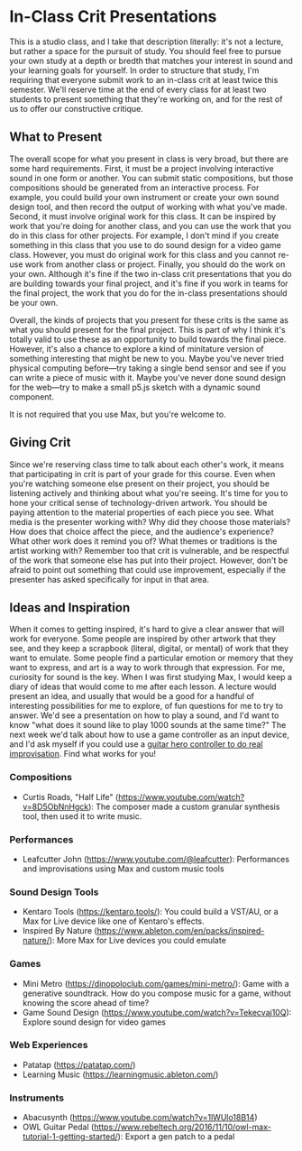 # In-Class Crit Presentations

This is a studio class, and I take that description literally: it's not a lecture, but rather a space for the pursuit of study. You should feel free to pursue your own study at a depth or bredth that matches your interest in sound and your learning goals for yourself. In order to structure that study, I'm requiring that everyone submit work to an in-class crit at least twice this semester. We'll reserve time at the end of every class for at least two students to present something that they're working on, and for the rest of us to offer our constructive critique.

## What to Present

The overall scope for what you present in class is very broad, but there are some hard requirements. First, it must be a project involving interactive sound in one form or another. You can submit static compositions, but those compositions should be generated from an interactive process. For example, you could build your own instrument or create your own sound design tool, and then record the output of working with what you've made. Second, it must involve original work for this class. It can be inspired by work that you're doing for another class, and you can use the work that you do in this class for other projects. For example, I don't mind if you create something in this class that you use to do sound design for a video game class. However, you must do original work for this class and you cannot re-use work from another class or project. Finally, you should do the work on your own. Although it's fine if the two in-class crit presentations that you do are building towards your final project, and it's fine if you work in teams for the final project, the work that you do for the in-class presentations should be your own.

Overall, the kinds of projects that you present for these crits is the same as what you should present for the final project. This is part of why I think it's totally valid to use these as an opportunity to build towards the final piece. However, it's also a chance to explore a kind of minitature version of something interesting that might be new to you. Maybe you've never tried physical computing before—try taking a single bend sensor and see if you can write a piece of music with it. Maybe you've never done sound design for the web—try to make a small p5.js sketch with a dynamic sound component. 

It is not required that you use Max, but you're welcome to.

## Giving Crit

Since we're reserving class time to talk about each other's work, it means that participating in crit is part of your grade for this course. Even when you're watching someone else present on their project, you should be listening actively and thinking about what you're seeing. It's time for you to hone your critical sense of technology-driven artwork. You should be paying attention to the material properties of each piece you see. What media is the presenter working with? Why did they choose those materials? How does that choice affect the piece, and the audience's experience? What other work does it remind you of? What themes or traditions is the artist working with? Remember too that crit is vulnerable, and be respectful of the work that someone else has put into their project. However, don't be afraid to point out something that could use improvement, especially if the presenter has asked specifically for input in that area.

## Ideas and Inspiration

When it comes to getting inspired, it's hard to give a clear answer that will work for everyone. Some people are inspired by other artwork that they see, and they keep a scrapbook (literal, digital, or mental) of work that they want to emulate. Some people find a particular emotion or memory that they want to express, and art is a way to work through that expression. For me, curiosity for sound is the key. When I was first studying Max, I would keep a diary of ideas that would come to me after each lesson. A lecture would present an idea, and usually that would be a good for a handful of interesting possibilities for me to explore, of fun questions for me to try to answer. We'd see a presentation on how to play a sound, and I'd want to know "what does it sound like to play 1000 sounds at the same time?" The next week we'd talk about how to use a game controller as an input device, and I'd ask myself if you could use a [guitar hero controller to do real improvisation](https://www.youtube.com/watch?v=gqdOI2bgbBM). Find what works for you!

### Compositions
- Curtis Roads, "Half Life" (https://www.youtube.com/watch?v=8D5ObNnHgck): The composer made a custom granular synthesis tool, then used it to write music.
### Performances
- Leafcutter John (https://www.youtube.com/@leafcutter): Performances and improvisations using Max and custom music tools
### Sound Design Tools
- Kentaro Tools (https://kentaro.tools/): You could build a VST/AU, or a Max for Live device like one of Kentaro's effects.
- Inspired By Nature (https://www.ableton.com/en/packs/inspired-nature/): More Max for Live devices you could emulate
### Games
- Mini Metro (https://dinopoloclub.com/games/mini-metro/): Game with a generative soundtrack. How do you compose music for a game, without knowing the score ahead of time?
- Game Sound Design (https://www.youtube.com/watch?v=Tekecvaj10Q): Explore sound design for video games
### Web Experiences
- Patatap (https://patatap.com/)
- Learning Music (https://learningmusic.ableton.com/)
### Instruments
- Abacusynth (https://www.youtube.com/watch?v=1lWUlo18B14)
- OWL Guitar Pedal (https://www.rebeltech.org/2016/11/10/owl-max-tutorial-1-getting-started/): Export a gen patch to a pedal